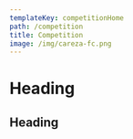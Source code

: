 ```yaml
---
templateKey: competitionHome
path: /competition
title: Competition
image: /img/careza-fc.png
---
```


# Heading
## Heading

